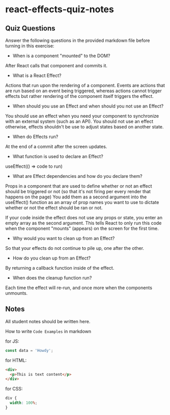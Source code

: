 # react-effects-quiz-notes

## Quiz Questions

Answer the following questions in the provided markdown file before turning in this exercise:

- When is a component "mounted" to the DOM?

After React calls that component and commits it.

- What is a React Effect?

Actions that run upon the rendering of a component.
Events are actions that are run based on an event being triggered, whereas actions cannot trigger effects but rather rendering of the component itself triggers the effect.

- When should you use an Effect and when should you not use an Effect?

You should use an effect when you need your component to synchronize with an external system (such as an API).
You should not use an effect otherwise, effects shouldn't be use to adjust states based on another state.

- When do Effects run?

At the end of a commit after the screen updates.

- What function is used to declare an Effect?

useEffect(() => code to run)

- What are Effect dependencies and how do you declare them?

Props in a component that are used to define whether or not an effect should be triggered or not (so that it's not firing per every render that happens on the page)
You add them as a second argument into the useEffect() function as an array of prop names you want to use to dictate whether or not the effect should be ran or not.

If your code inside the effect does not use any props or state, you enter an empty array as the second argument.
This tells React to only run this code when the component "mounts" (appears) on the screen for the first time.

- Why would you want to clean up from an Effect?

So that your effects do not continue to pile up, one after the other.

- How do you clean up from an Effect?

By returning a callback function inside of the effect.

- When does the cleanup function run?

Each time the effect will re-run, and once more when the components unmounts.

## Notes

All student notes should be written here.

How to write `Code Examples` in markdown

for JS:

```javascript
const data = 'Howdy';
```

for HTML:

```html
<div>
  <p>This is text content</p>
</div>
```

for CSS:

```css
div {
  width: 100%;
}
```
